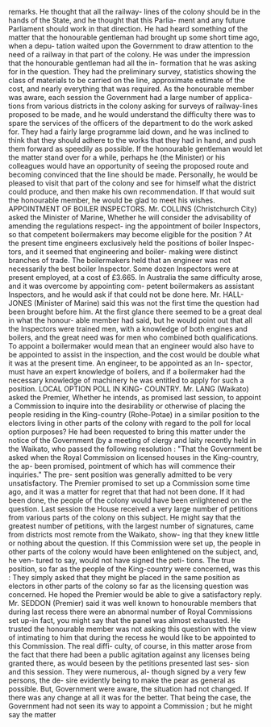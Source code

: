 remarks. He thought that all the railway- lines of the colony should be in the hands of the State, and he thought that this Parlia- ment and any future Parliament should work in that direction. He had heard something of the matter that the honourable gentleman had brought up some short time ago, when a depu- tation waited upon the Government to draw attention to the need of a railway in that part of the colony. He was under the impression that the honourable gentleman had all the in- formation that he was asking for in the question. They had the preliminary survey, statistics showing the class of materials to be carried on the line, approximate estimate of the cost, and nearly everything that was required. As the honourable member was aware, each session the Government had a large number of applica- tions from various districts in the colony asking for surveys of railway-lines proposed to be made, and he would understand the difficulty there was to spare the services of the officers of the department to do the work asked for. They had a fairly large programme laid down, and he was inclined to think that they should adhere to the works that they had in hand, and push them forward as speedily as possible. If the honourable gentleman would let the matter stand over for a while, perhaps he (the Minister) or his colleagues would have an opportunity of seeing the proposed route and becoming convinced that the line should be made. Personally, he would be pleased to visit that part of the colony and see for himself what the district could produce, and then make his own recommendation. If that would suit the honourable member, he would be glad to meet his wishes. APPOINTMENT OF BOILER INSPECTORS. Mr. COLLINS (Christchurch City) asked the Minister of Marine, Whether he will consider the advisability of amending the regulations respect- ing the appointment of boiler Inspectors, so that competent boilermakers may become eligible for the position ? At the present time engineers exclusively held the positions of boiler Inspec- tors, and it seemed that engineering and boiler- making were distinct branches of trade. The boilermakers held that an engineer was not necessarily the best boiler Inspector. Some dozen Inspectors were at present employed, at a cost of £3.665. In Australia the same difficulty arose, and it was overcome by appointing com- petent boilermakers as assistant Inspectors, and he would ask if that could not be done here. Mr. HALL-JONES (Minister of Marine) said this was not the first time the question had been brought before him. At the first glance there seemed to be a great deal in what the honour- able member had said, but he would point out that all the Inspectors were trained men, with a knowledge of both engines and boilers, and the great need was for men who combined both qualifications. To appoint a boilermaker would mean that an engineer would also have to be appointed to assist in the inspection, and the cost would be double what it was at the present time. An engineer, to be appointed as an In- spector, must have an expert knowledge of boilers, and if a boilermaker had the necessary knowledge of machinery he was entitled to apply for such a position. LOCAL OPTION POLL IN KING- COUNTRY. Mr. LANG (Waikato) asked the Premier, Whether he intends, as promised last session, to appoint a Commission to inquire into the desirability or otherwise of placing the people residing in the King-country (Rohe-Potae) in a similar position to the electors living in other parts of the colony with regard to the poll for local option purposes? He had been requested to bring this matter under the notice of the Government (by a meeting of clergy and laity recently held in the Waikato, who passed the following resolution : "That the Government be asked when the Royal Commission on licensed houses in the King-country, the ap- been promised, pointment of which has will commence their inquiries." The pre- sent position was generally admitted to be very unsatisfactory. The Premier promised to set up a Commission some time ago, and it was a matter for regret that that had not been done. If it had been done, the people of the colony would have been enlightened on the question. Last session the House received a very large number of petitions from various parts of the colony on this subject. He might say that the greatest number of petitions, with the largest number of signatures, came from districts most remote from the Waikato, show- ing that they knew little or nothing about the question. If this Commission were set up, the people in other parts of the colony would have been enlightened on the subject, and, he ven- tured to say, would not have signed the peti- tions. The true position, so far as the people of the King-country were concerned, was this : They simply asked that they might be placed in the same position as electors in other parts of the colony so far as the licensing question was concerned. He hoped the Premier would be able to give a satisfactory reply. Mr. SEDDON (Premier) said it was well known to honourable members that during last recess there were an abnormal number of Royal Commissions set up-in fact, you might say that the panel was almost exhausted. He trusted the honourable member was not asking this question with the view of intimating to him that during the recess he would like to be appointed to this Commission. The real diffi- culty, of course, in this matter arose from the fact that there had been a public agitation against any licenses being granted there, as would beseen by the petitions presented last ses- sion and this session. They were numerous, al- though signed by a very few persons, the de- sire evidently being to make the pear as general as possible. But, Government were aware, the situation had not changed. If there was any change at all it was for the better. That being the case, the Government had not seen its way to appoint a Commission ; but he might say the matter 